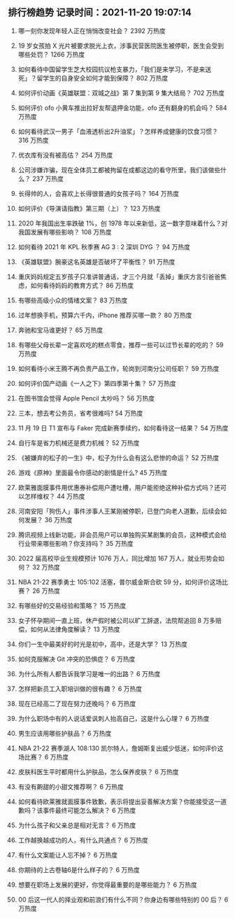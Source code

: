 
## 排行榜趋势 记录时间：2021-11-20 19:07:14
  
  1. 哪一刻你发现年轻人正在悄悄改变社会？ 2392 万热度
    
  2. 19 岁女孩拍 X 光片被要求脱光上衣，涉事民营医院医生被停职，医生会受到哪些处罚？ 1266 万热度
    
  3. 如何看待中国留学生芝大校园抗议枪支暴力，「我们是来学习，不是来送死」？留学生的自身安全如何才能到保障？ 802 万热度
    
  4. 如何评价动画《英雄联盟：双城之战》第 7 集到第 9 集大结局？ 702 万热度
    
  5. 如何评价 ofo 小黄车推出拉好友帮退押金功能，ofo 还有翻身的机会吗？ 584 万热度
    
  6. 如何看待武汉一男子「血液透析出2升油浆」？怎样养成健康的饮食习惯？ 316 万热度
    
  7. 优衣库有没有被高估？ 254 万热度
    
  8. 公司涉嫌诈骗，现在全体员工都被拘留在成都这边的看守所里，我们该做些什么？ 237 万热度
    
  9. 长得帅的人，会喜欢上长得很普通的女孩子吗？ 164 万热度
    
  10. 如何评价《导演请指教》第三期（上）？ 123 万热度
    
  11. 2020 年我国出生率跌破 1%，创 1978 年以来新低，这一数字意味着什么？对我国发展有哪些影响？ 108 万热度
    
  12. 如何看待 2021 年 KPL 秋季赛 AG 3 : 2 深圳 DYG ？ 94 万热度
    
  13. 《英雄联盟》腕豪这名英雄是否破坏了平衡性？ 91 万热度
    
  14. 重庆妈妈规定五岁孩子只准讲普通话，才三个月就「丢掉」重庆方言引爸爸焦虑，如何看待妈妈的教育方式？ 86 万热度
    
  15. 有哪些高级小众的情绪文案？ 83 万热度
    
  16. 过年想换手机，预算六千内，iPhone 推荐买哪一款？ 80 万热度
    
  17. 奔驰和宝马谁更好？ 65 万热度
    
  18. 有哪些父母长辈一定喜欢吃的糕点零食，推荐一些可以过节长辈的吃的？ 59 万热度
    
  19. 如何看待小米王腾不再负责产品工作，轮岗到河南分公司任职？ 59 万热度
    
  20. 如何评价国产动画《一人之下》第四季第十集？ 57 万热度
    
  21. 在图书馆会觉得 Apple Pencil 太吵吗？ 56 万热度
    
  22. 三本，想去考公务员，省考很难吗? 54 万热度
    
  23. 11 月 19 日 T1 宣布与 Faker 完成新赛季续约，如何看待这一结果？ 54 万热度
    
  24. 自行车是省力机械还是费力机械？ 52 万热度
    
  25. 《被嫌弃的松子的一生》中，松子为什么会有这么悲惨的命运？ 52 万热度
    
  26. 游戏《原神》里面最令你感动的剧情是什么? 45 万热度
    
  27. 欧莱雅面膜事件用优惠券补偿用户遭吐槽，用户能拒绝这种补偿方式吗？还可以怎样维权？ 44 万热度
    
  28. 河南安阳「狗伤人」事件涉事人王某刚被停职，已登门向老人道歉，后续会如何发展？ 36 万热度
    
  29. 腾讯视频上线新功能，非会员用户可以单独购买某剧集的会员，这种模式会给行业带来哪些影响？你支持吗？ 35 万热度
    
  30. 2022 届高校毕业生规模预计 1076 万人，同比增加 167 万人，就业形势会如何？ 32 万热度
    
  31. NBA 21-22 赛季勇士 105:102 活塞，普尔威金斯合砍 59 分，如何评价这场比赛？ 26 万热度
    
  32. 有哪些好的交易经验和策略？ 15 万热度
    
  33. 女子怀孕期间一直上班，休产假时被公司以旷工辞退，法院帮追回 8 万多赔偿，如何从法律角度解读？ 13 万热度
    
  34. 你们一生中最美好的时光是初中，高中，还是大学？ 13 万热度
    
  35. 如何克服解决 Git 冲突的恐惧症？ 6 万热度
    
  36. 为什么所有人都告诉我学习是唯一的出路？ 6 万热度
    
  37. 怎样把新员工入职培训做的很有趣？ 6 万热度
    
  38. 现在已经高二了现在努力还晚吗？ 6 万热度
    
  39. 为什么职场中有的人说话爱讽刺人抬高自己，这是什么心理？ 6 万热度
    
  40. 男生应该用哪些护肤品？ 6 万热度
    
  41. NBA 21-22 赛季湖人 108:130 凯尔特人，詹姆斯复出威少低迷，如何评价这场比赛？ 6 万热度
    
  42. 皮肤科医生平时都用什么护肤品，怎么保养皮肤？ 6 万热度
    
  43. 有没有齁甜的小甜文推荐啊？ 6 万热度
    
  44. 如何看待欧莱雅就面膜事件致歉，表示将提出妥善解决方案？你能接受这一道歉吗？该事件最终可能怎么解决？ 6 万热度
    
  45. 为什么孩子和父亲总是相对无言？ 6 万热度
    
  46. 工作越换越成功的人，有什么共通点？ 6 万热度
    
  47. 有什么文案能让人忘不掉？ 6 万热度
    
  48. 你期待的上古卷轴6是什么样子的？ 6 万热度
    
  49. 想要在职场上发展的更好，你觉得最重要的是哪些能力？ 6 万热度
    
  50. 00 后这一代人的择业观和前浪们有什么不同？你身边有哪些特别的 00 后？ 6 万热度
    